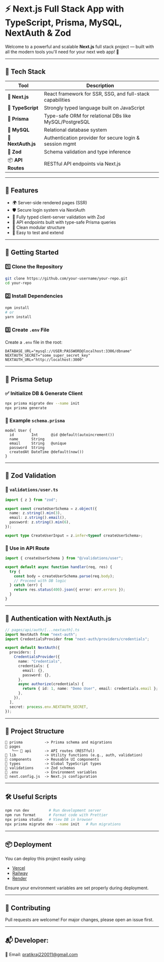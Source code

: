 # ⚡ Next.js Full Stack App with TypeScript, Prisma, MySQL, NextAuth & Zod

Welcome to a powerful and scalable **Next.js** full stack project — built with all the modern tools you'll need for your next web app! 🎯

---

## 🧰 Tech Stack

| Tool            | Description                                                 |
|-----------------|-------------------------------------------------------------|
| 🧪 **Next.js**     | React framework for SSR, SSG, and full-stack capabilities |
| 🧠 **TypeScript**  | Strongly typed language built on JavaScript               |
| 🧬 **Prisma**      | Type-safe ORM for relational DBs like MySQL/PostgreSQL    |
| 🐬 **MySQL**       | Relational database system                                |
| 🔐 **NextAuth.js** | Authentication provider for secure login & session mgmt   |
| 🧾 **Zod**         | Schema validation and type inference                      |
| 📦 **API Routes**  | RESTful API endpoints via Next.js                         |

---

## 🚀 Features

- 🌍 Server-side rendered pages (SSR)
- 🛡 Secure login system via NextAuth
- 🔄 Fully typed client-server validation with Zod
- 🔧 API endpoints built with type-safe Prisma queries
- 📁 Clean modular structure
- 🧪 Easy to test and extend

---

## 🏁 Getting Started

### 1️⃣ Clone the Repository
```bash
git clone https://github.com/your-username/your-repo.git
cd your-repo
```

### 2️⃣ Install Dependencies
```bash
npm install
# or
yarn install
```

### 3️⃣ Create `.env` File

Create a `.env` file in the root:

```env
DATABASE_URL="mysql://USER:PASSWORD@localhost:3306/dbname"
NEXTAUTH_SECRET="some_super_secret_key"
NEXTAUTH_URL="http://localhost:3000"
```

---

## 🧬 Prisma Setup

### ✅ Initialize DB & Generate Client

```bash
npx prisma migrate dev --name init
npx prisma generate
```

### 📝 Example `schema.prisma`

```prisma
model User {
  id        Int      @id @default(autoincrement())
  name      String
  email     String   @unique
  password  String
  createdAt DateTime @default(now())
}
```

---

## 🧾 Zod Validation

### 🧪 `validations/user.ts`
```ts
import { z } from "zod";

export const createUserSchema = z.object({
  name: z.string().min(3),
  email: z.string().email(),
  password: z.string().min(6),
});

export type CreateUserInput = z.infer<typeof createUserSchema>;
```

### 🔐 Use in API Route
```ts
import { createUserSchema } from "@/validations/user";

export default async function handler(req, res) {
  try {
    const body = createUserSchema.parse(req.body);
    // Proceed with DB logic
  } catch (err) {
    return res.status(400).json({ error: err.errors });
  }
}
```

---

## 🔐 Authentication with NextAuth.js

```ts
// pages/api/auth/[...nextauth].ts
import NextAuth from "next-auth";
import CredentialsProvider from "next-auth/providers/credentials";

export default NextAuth({
  providers: [
    CredentialsProvider({
      name: "Credentials",
      credentials: {
        email: {},
        password: {},
      },
      async authorize(credentials) {
        return { id: 1, name: "Demo User", email: credentials.email };
      },
    }),
  ],
  secret: process.env.NEXTAUTH_SECRET,
});
```

---

## 🔄 Project Structure

```
📁 prisma          -> Prisma schema and migrations
📁 pages
   └── 📁 api      -> API routes (RESTful)
📁 lib             -> Utility functions (e.g., auth, validation)
📁 components      -> Reusable UI components
📁 types           -> Global TypeScript types
📁 validations     -> Zod schemas
📄 .env            -> Environment variables
📄 next.config.js  -> Next.js configuration
```

---

## 🛠 Useful Scripts

```bash
npm run dev         # Run development server
npm run format      # Format code with Prettier
npx prisma studio   # View DB in browser
npx prisma migrate dev --name init   # Run migrations
```

---

## 📦 Deployment

You can deploy this project easily using:

- [Vercel](https://vercel.com/)
- [Railway](https://railway.app/)
- [Render](https://render.com/)

Ensure your environment variables are set properly during deployment.

---

## 🙌 Contributing

Pull requests are welcome! For major changes, please open an issue first.

---

## 📬 Developer:

📧 Email: pratikraj220011@gmail.com
